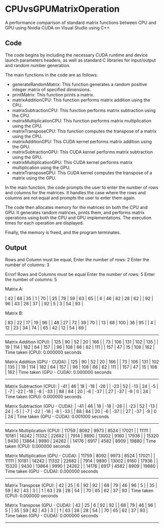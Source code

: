 # CPUvsGPUMatrixOperation

A performance comparison of standard matrix functions between CPU and GPU using Nvidia CUDA on Visual Studio using C++

## Code

The code begins by including the necessary CUDA runtime and device launch parameters headers, as well as standard C libraries for input/output and random number generation.

The main functions in the code are as follows:

* generateRandomMatrix: This function generates a random positive integer matrix of specified dimensions.
* printMatrix: This function prints a matrix.
* matrixAdditionCPU: This function performs matrix addition using the CPU.
* matrixSubtractionCPU: This function performs matrix subtraction using the CPU.
* matrixMultiplicationCPU: This function performs matrix multiplication using the CPU.
* matrixTransposeCPU: This function computes the transpose of a matrix using the CPU.
* matrixAdditionGPU: This CUDA kernel performs matrix addition using the GPU.
* matrixSubtractionGPU: This CUDA kernel performs matrix subtraction using the GPU.
* matrixMultiplicationGPU: This CUDA kernel performs matrix multiplication using the GPU.
* matrixTransposeGPU: This CUDA kernel computes the transpose of a matrix using the GPU.

In the main function, the code prompts the user to enter the number of rows and columns for the matrices. It handles the case where the rows and columns are not equal and prompts the user to enter them again.

The code then allocates memory for the matrices on both the CPU and GPU. It generates random matrices, prints them, and performs matrix operations using both the CPU and GPU implementations. The execution times for each operation are displayed.

Finally, the memory is freed, and the program terminates.

## Output

Rows and Column must be equal, Enter the number of rows: 2
Enter the number of columns: 3

Error! Rows and Columns must be equal
Enter the number of rows: 5
Enter the number of columns: 5

Matrix A:

| 42 | 68 | 35 |  1 | 70 |
| 25 | 79 | 59 | 63 | 65 |
|  6 | 46 | 82 | 28 | 62 |
| 92 | 96 | 43 | 28 | 37 |
| 92 |  5 |  3 | 54 | 93 |

Matrix B:

| 83 | 22 |  17 | 19 | 96 |
| 48 | 27 |  72 | 39 | 70 |
| 13 | 68 | 100 | 36 | 95 |
|  4 | 12 |  23 | 34 | 74 |
| 65 | 42 |  12 | 54 | 69 |

------------------------------------------------------------------------

Matrix Addition (CPU):
| 125 |  90 |  52 |  20 | 166 |
|  73 | 106 | 131 | 102 | 135 |
|  19 | 114 | 182 |  64 | 157 |
|  96 | 108 |  66 |  62 | 111 |
| 157 |  47 |  15 | 108 | 162 |
Time taken (CPU): 0.000000 seconds

Matrix Addition (GPU - CUDA):
| 125 |  90 |  52 |  20 | 166 |
|  73 | 106 | 131 | 102 | 135 |
|  19 | 114 | 182 |  64 | 157 |
|  96 | 108 |  66 |  62 | 111 |
| 157 |  47 |  15 | 108 | 162 |
Time taken (GPU - CUDA): 0.000000 seconds

------------------------------------------------------------------------

Matrix Subtraction (CPU):
| -41 |  46 |  18 | -18 | -26 |
| -23 |  52 | -13 |  24 |  -5 |
|  -7 | -22 | -18 |  -8 | -33 |
|  88 |  84 |  20 |  -6 | -37 |
|  27 | -37 |  -9 |   0 |  24 |
Time taken (CPU): 0.000000 seconds

Matrix Subtraction (GPU - CUDA):
| -41 |  46 |  18 | -18 | -26 |
| -23 |  52 | -13 |  24 |  -5 |
|  -7 | -22 | -18 |  -8 | -33 |
|  88 |  84 |  20 |  -6 | -37 |
|  27 | -37 |  -9 |   0 |  24 |
Time taken (GPU - CUDA): 0.001000 seconds

------------------------------------------------------------------------

Matrix Multiplication (CPU):
| 11759 |  8092 |  9973 |  8524 | 17021 |
| 11111 | 10181 | 14242 | 11332 | 22682 |
|  7914 |  9890 | 13002 |  9160 | 17936 |
| 15320 |  9430 | 13864 |  9990 | 24262 |
| 14176 |  6917 |  4582 |  8909 | 19880 |
Time taken (CPU): 0.000000 seconds

Matrix Multiplication (GPU - CUDA):
| 11759 |  8092 |  9973 |  8524 | 17021 |
| 11111 | 10181 | 14242 | 11332 | 22682 |
|  7914 |  9890 | 13002 |  9160 | 17936 |
| 15320 |  9430 | 13864 |  9990 | 24262 |
| 14176 |  6917 |  4582 |  8909 | 19880 |
Time taken (GPU - CUDA): 0.000000 seconds

------------------------------------------------------------------------

Matrix Transpose (CPU):
| 42 | 25 |  6 | 92 | 92 |
| 68 | 79 | 46 | 96 |  5 |
| 35 | 59 | 82 | 43 |  3 |
|  1 | 63 | 28 | 28 | 54 |
| 70 | 65 | 62 | 37 | 93 |
Time taken (CPU): 0.000000 seconds

Matrix Transpose (GPU - CUDA):
| 42 | 25 |  6 | 92 | 92 |
| 68 | 79 | 46 | 96 |  5 |
| 35 | 59 | 82 | 43 |  3 |
|  1 | 63 | 28 | 28 | 54 |
| 70 | 65 | 62 | 37 | 93 |
Time taken (GPU - CUDA): 0.000000 seconds

------------------------------------------------------------------------
